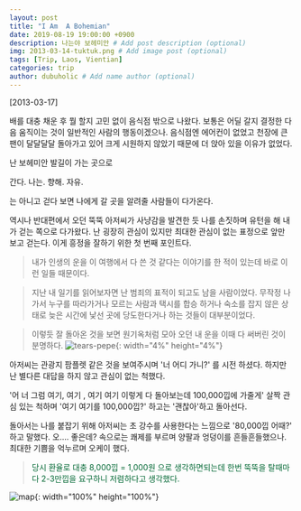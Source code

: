 ```yaml
---
layout: post
title: "I Am  A Bohemian"
date: 2019-08-19 19:00:00 +0900
description: 나는야 보헤미안 # Add post description (optional)
img: 2013-03-14-tuktuk.png # Add image post (optional)
tags: [Trip, Laos, Vientian]
categories: trip
author: dubuholic # Add name author (optional)
---
```



[2013-03-17] 

배를 대충 채운 후 뭘 할지 고민 없이 음식점 밖으로 나왔다. 
보통은 어딜 갈지 결정한 다음 움직이는 것이 일반적인 사람의 행동이겠으나. 
음식점엔 에어컨이 없었고 천장에 큰 팬이 달달달달 돌아가고 있어 크게 시원하지 않았기 때문에 더 앉아 있을 이유가 없었다.  

난 보헤미안 발길이 가는 곳으로

<p class="page-quote">간다. 나는. 향해. 자유.</p>  

는 아니고 걷다 보면 나에게 갈 곳을 알려줄 사람들이 다가온다.  

역시나 반대편에서 오던 뚝뚝 아저씨가 사냥감을 발견한 듯 나를 손짓하며 유턴을 해 내가 걷는 쪽으로 다가왔다. 
난 굉장히 관심이 있지만 최대한 관심이 없는 표정으로 앞만 보고 걷는다. 이게 흥정을 잘하기 위한 첫 번째 포인트다.  

> 내가 인생의 운을 이 여행에서 다 쓴 것 같다는 이야기를 한 적이 있는데 바로 이런 일들 때문이다.  


> 지난 내 일기를 읽어보자면 난 범죄의 표적이 되고도 남을 사람이었다. 무작정 나가서 누구를 따라가거나 모르는 사람과 택시를 합승 하거나 
> 숙소를 잡지 않은 상태로 늦은 시간에 낯선 곳에 당도한다거나 하는 것들이 대부분이었다.   


> 이렇듯 잘 돌아온 것을 보면 원기옥처럼 모아 오던 내 운을 이때 다 써버린 것이 분명하다. ![tears-pepe]({{site.baseurl}}/assets/img/tears-pepe2.JPG "pepe"){: width="4%" height="4%"}  
 
 
아저씨는 관광지 팜플렛 같은 것을 보여주시며 '너 어디 가니?' 를 시전 하셨다. 하지만 난 별다른 대답을 하지 않고 관심이 없는 척했다.   

'어 너 그럼 여기, 여기 , 여기 여기 이렇게 다 돌아보는데 100,000낍에 가줄게' 
살짝 관심 있는 척하며 '여기 여기를 100,000낍?' 하고는 '괜찮아'하고 돌아선다.   

돌아서는 나를 붙잡기 위해 아저씨는 초 강수를 사용한다는 느낌으로 '80,000낍 어때?' 하고 말했다. 
오.... 좋은데? 속으로는 쾌제를 부르며 양팔과 엉덩이를 흔들흔들했으나. 
최대한 기쁨을 억누르며 오케이 했다.  

> <span style="color:#006733">당시 환율로 대충 8,000낍 = 1,000원 으로 생각하면되는데 한번 뚝뚝을 탈때마다 2-3만낍을 요구하니 저렴하다고 생각했다.</span>

![map]({{site.baseurl}}/assets/img/2019-08-19-mekong.jpg "Mekong R"){: width="100%" height="100%"}
